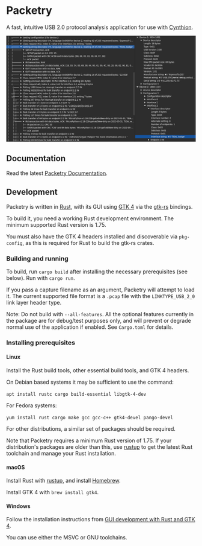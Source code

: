 # Packetry

A fast, intuitive USB 2.0 protocol analysis application for use with [Cynthion](https://greatscottgadgets.com/cynthion/).

![Screenshot of Packetry](screenshot.png)

## Documentation

Read the latest [Packetry Documentation](https://packetry.readthedocs.io/).

## Development

Packetry is written in [Rust](https://rust-lang.org/), with its GUI using [GTK 4](https://gtk.org) via the [gtk-rs](https://gtk-rs.org/) bindings.

To build it, you need a working Rust development environment. The minimum supported Rust version is 1.75.

You must also have the GTK 4 headers installed and discoverable via `pkg-config`, as this is required for Rust to build the gtk-rs crates.

### Building and running

To build, run `cargo build` after installing the necessary prerequisites (see below). Run with `cargo run`.

If you pass a capture filename as an argument, Packetry will attempt to load it. The current supported file format is a `.pcap` file with the `LINKTYPE_USB_2_0` link layer header type.

Note: Do not build with `--all-features`. All the optional features currently in the package are for debug/test purposes only, and will prevent or degrade normal use of the application if enabled. See `Cargo.toml` for details.

### Installing prerequisites

#### Linux

Install the Rust build tools, other essential build tools, and GTK 4 headers.

On Debian based systems it may be sufficient to use the command:

`apt install rustc cargo build-essential libgtk-4-dev`

For Fedora systems:

`yum install rust cargo make gcc gcc-c++ gtk4-devel pango-devel`

For other distributions, a similar set of packages should be required.

Note that Packetry requires a minimum Rust version of 1.75. If your distribution's packages are older than this, use [rustup](https://rustup.rs/) to get the latest Rust toolchain and manage your Rust installation.

#### macOS

Install Rust with [rustup](https://rustup.rs/), and install [Homebrew](https://brew.sh/).

Install GTK 4 with `brew install gtk4`.

#### Windows

Follow the installation instructions from [GUI development with Rust and GTK 4](https://gtk-rs.org/gtk4-rs/stable/latest/book/installation_windows.html).

You can use either the MSVC or GNU toolchains.
